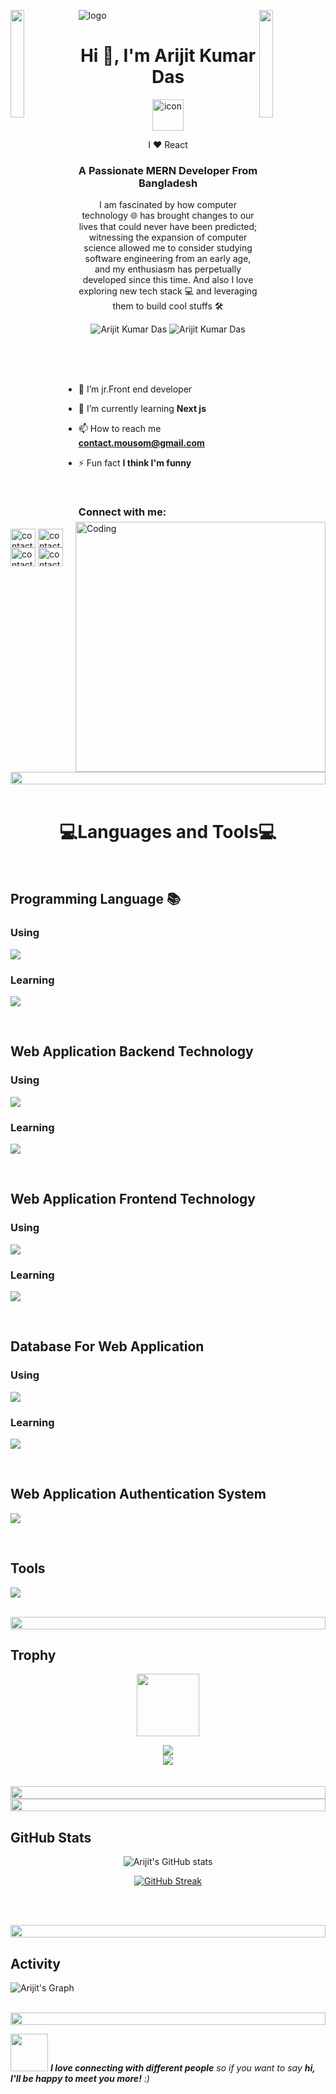 <!-- ### Hi there 👋

<!--
**akdmausom/akdmausom** is a ✨ _special_ ✨ repository because its `README.md` (this file) appears on your GitHub profile.

Here are some ideas to get you started:

- 🔭 I’m currently working on ...
- 🌱 I’m currently learning ...
- 👯 I’m looking to collaborate on ...
- 🤔 I’m looking for help with ...
- 💬 Ask me about ...
- 📫 How to reach me: ...
- 😄 Pronouns: ...
- ⚡ Fun fact: ...
--> 

![logo]()
<img align="left" src="https://user-images.githubusercontent.com/65187002/144930161-2f783401-8d27-4fdf-a2f7-cc0ba32f1f1f.gif" width="21%" style="display:inline;"><img align="right" src="https://user-images.githubusercontent.com/65187002/144930161-2f783401-8d27-4fdf-a2f7-cc0ba32f1f1f.gif" width="21%" style="display:inline;">

<h1 align="center">Hi 👋, I'm Arijit Kumar Das</h1>
<div align="center"><img src="https://techstack-generator.vercel.app/react-icon.svg" alt="icon" width="50" height="50" />
<p>I ❤ React</p>
</div>
<h3 align="center">A Passionate MERN Developer From Bangladesh</h3>
<p align="center">I am fascinated by how computer technology 🌐 has brought changes to our lives that could never have been predicted; witnessing the expansion of computer science allowed me to consider studying software engineering from an early age, and my enthusiasm has perpetually developed since this time. And also I love exploring new tech stack 💻 and leveraging them to build cool stuffs 🛠️</p>
<p align="center"> 
 <img src="https://komarev.com/ghpvc/?username=akdmausom&label=Profile%20views&color=0e75b6&style=flat" alt="Arijit Kumar Das" /> 
 <img src="https://img.shields.io/badge/Languages-JavaScript | Typescript | Python |  -green.svg" alt="Arijit Kumar Das" languages" />

</p>



<br>




<img align="right" alt="Coding" width="400" src="https://user-images.githubusercontent.com/74038190/229223263-cf2e4b07-2615-4f87-9c38-e37600f8381a.gif">
<br><br>

- 🔭 I’m jr.Front end developer

- 🌱 I’m currently learning **Next js**

- 📫 How to reach me **contact.mousom@gmail.com**

- ⚡ Fun fact **I think I'm funny**

<br>
<h3 align="left">Connect with me:</h3>
<p align="left">
<a href="https://twitter.com/contact_arijit" target="blank"><img align="center" src="https://raw.githubusercontent.com/akdmausom/akdmausom/2c3377b9a3f24112b0ca96ee7aa5539c4d854252/twitter.svg" alt="contact_arijit" height="30" width="40" /></a>
<a href="https://linkedin.com/in/contact-arijit" target="blank"><img align="center" src="https://raw.githubusercontent.com/akdmausom/akdmausom/2c3377b9a3f24112b0ca96ee7aa5539c4d854252/linked-in-alt.svg" alt="contact-arijit" height="30" width="40" /></a>
<a href="https://fb.com/contact.arijitkumardas" target="blank"><img align="center" src="https://raw.githubusercontent.com/akdmausom/akdmausom/2c3377b9a3f24112b0ca96ee7aa5539c4d854252/facebook.svg" alt="contact.arijitkumardas" height="30" width="40" /></a>
<a href="https://instagram.com/contact.mousom" target="blank"><img align="center" src="https://raw.githubusercontent.com/akdmausom/akdmausom/2c3377b9a3f24112b0ca96ee7aa5539c4d854252/instagram.svg" alt="contact.mousom" height="30" width="40" /></a>

</p>
<br>

<img src="https://i.imgur.com/dBaSKWF.gif" height="20" width="100%">
<br><br>
<h1 align="center">💻Languages and Tools💻</h1>
<br>
<h2>Programming Language 📚</h2>

  <p  align="left">
  <div><h3>Using </h3></div>
  <a href="https://skillicons.dev">
    <img src="https://skillicons.dev/icons?i=javascript" />
  </a>
   <div><h3>Learning </h3></div>
  <a href="https://skillicons.dev">
    <img src="https://skillicons.dev/icons?i=python,typescript" />
  </a>
  
</p>
<br>

<h2>Web Application Backend Technology </h2>
<p align="left">
  <div><h3>Using </h3></div>
  <a href="https://skillicons.dev">
    <img src="https://skillicons.dev/icons?i=nodejs,express" />
  </a>
   <div><h3>Learning </h3></div>
  <a href="https://skillicons.dev">
    <img src="https://skillicons.dev/icons?i=django" />
  </a>
</p>
<br>

<h2>Web Application Frontend Technology </h2>
<p align="left">
<div><h3>Using </h3></div>
  <a href="https://skillicons.dev">
    <img src="https://skillicons.dev/icons?i=react,tailwind,bootstrap,css,sass,html" />
  </a>
    <div><h3>Learning </h3></div>
  <a href="https://skillicons.dev">
    <img src="https://skillicons.dev/icons?i=nextjs,materialui" />
  </a>
</p>
<br>

<h2>Database For Web Application</h2>
<div><h3>Using </h3></div>
<p align="left">
  <a href="https://skillicons.dev">
    <img src="https://skillicons.dev/icons?i=mongodb" />
  </a>
  <div><h3>Learning </h3></div>
  <a href="https://skillicons.dev">
    <img src="https://skillicons.dev/icons?i=postgres,mysql" />
  </a>
</p>
<br>

<h2>Web Application Authentication System</h2>
<p align="left">
  <a href="https://skillicons.dev">
    <img src="https://skillicons.dev/icons?i=firebase" />
  </a>
</p>
<br>

<h2>Tools</h2>
<p align="left">
  <a href="https://skillicons.dev">
    <img src="https://skillicons.dev/icons?i=git,github,figma,xd,idea,vscode,postman,linux" />
  </a>
</p>
<br>


<img src="https://i.imgur.com/dBaSKWF.gif" height="20" width="100%">

<h2 align="left">Trophy</h2>

<p align="center">
<img src="https://media.tenor.com/0ENB5HuTH0gAAAAi/trophy-beker.gif"  width="100px" height="100px"></p>
  
<div align="center">
<img src="https://github-profile-trophy.vercel.app/?username=akdmausom&theme=matrix&no-bg=true&no-frame=true&row=1&column=4&title=MultiLanguage,Commits,PullRequest,Reviews">
 </div>

<div align="center">
<img src="https://github-profile-trophy.vercel.app/?username=akdmausom&theme=matrix&no-bg=true&no-frame=true&row=1&column=4&title=Repositories,Organizations,Stars,Followers">
 </div>
 <br><br>

<img src="https://i.imgur.com/dBaSKWF.gif" height="20" width="100%">

<img src="https://i.imgur.com/dBaSKWF.gif" height="20" width="100%">

<h2 align="left">GitHub Stats</h2>
<div align="center">
 
![Arijit's GitHub stats](https://github-readme-stats.vercel.app/api?username=akdmausom\&theme=midnight-purple\&show_icons=true\&show=reviews,prs_merged,prs_merged_percentage\&hide=contribs,issues)

[![GitHub Streak](https://streak-stats.demolab.com/?user=akdmausom&theme=midnight-purple)](https://git.io/streak-stats)

</div>

<br><br>

<img src="https://i.imgur.com/dBaSKWF.gif" height="20" width="100%">

<h2 align="left">Activity</h2>

![Arijit's Graph](https://github-readme-activity-graph.vercel.app/graph?username=akdmausom&custom_title=Supun's%20GitHub%20Activity%20Graph&bg_color=0D1117&color=7F3FBF&line=7F3FBF&point=7F3FBF&area_color=FFFFFF&title_color=FFFFFF&area=true)
<br><br>

<img src="https://i.imgur.com/dBaSKWF.gif" height="20" width="100%">

<img src="https://media.giphy.com/media/LnQjpWaON8nhr21vNW/giphy.gif" width="60"> <em><b>I love connecting with different people</b> so if you want to say <b>hi, I'll be happy to meet you more!</b> :)</em>

<br> 


